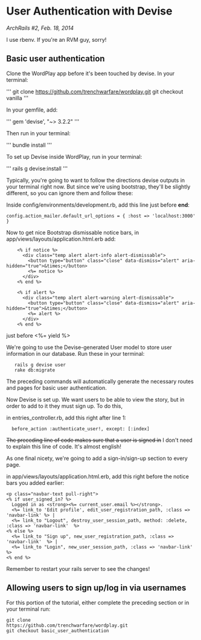 # User Authentication with Devise
*ArchRails #2, Feb. 18, 2014*

I use rbenv. If you're an RVM guy, sorry!


## Basic user authentication

Clone the WordPlay app before it's been touched by devise. In your
terminal:

'''
git clone https://github.com/trenchwarfare/wordplay.git
git checkout vanilla
'''

In your gemfile, add:

'''
gem 'devise', "~> 3.2.2"
'''

Then run in your terminal:

'''
bundle install
'''

To set up Devise inside WordPlay, run in your terminal:

'''
rails g devise:install
'''

Typically, you're going to want to follow the directions devise outputs in your
terminal right now. But since we're using bootstrap, they'll be slightly
different, so you can ignore them and follow these:

Inside config/environments/development.rb, add this line just
before **end**:

```
config.action_mailer.default_url_options = { :host => 'localhost:3000' }
```

Now to get nice Bootstrap dismissable notice bars, in app/views/layouts/application.html.erb add:

```
    <% if notice %>
      <div class="temp alert alert-info alert-dismissable">
        <button type="button" class="close" data-dismiss="alert" aria-hidden="true">&times;</button>
        <%= notice %>
      </div>
    <% end %>

    <% if alert %>
      <div class="temp alert alert-warning alert-dismissable">
        <button type="button" class="close" data-dismiss="alert" aria-hidden="true">&times;</button>
        <%= alert %>
      </div>
    <% end %>
```

just before <%= yield %> 

We're going to use the Devise-generated User model to store user
information in our database. Run these in your terminal:

```
   rails g devise user
   rake db:migrate
```

The preceding commands will automatically generate the necessary routes and pages
for basic user authentication. 

Now Devise is set up. We want users to be able to view the story, but in
order to add to it they must sign up. To do this,

in entries_controller.rb, add this right after line 1:

```
  before_action :authenticate_user!, except: [:index]
```

~~The preceding line of code makes sure that a user is signed in~~ I don't need to explain this line of code. It's almost english!

As one final nicety, we're going to add a sign-in/sign-up section to
every page.

in app/views/layouts/application.html.erb, add this right before the
notice bars you added earlier:

```
<p class="navbar-text pull-right">
<% if user_signed_in? %>
  Logged in as <strong><%= current_user.email %></strong>.
  <%= link_to 'Edit profile', edit_user_registration_path, :class => 'navbar-link' %> |
  <%= link_to "Logout", destroy_user_session_path, method: :delete, :class => 'navbar-link'  %>
<% else %>
  <%= link_to "Sign up", new_user_registration_path, :class => 'navbar-link'  %> |
  <%= link_to "Login", new_user_session_path, :class => 'navbar-link'  %>
<% end %>
```

Remember to restart your rails server to see the changes!

## Allowing users to sign up/log in via usernames

For this portion of the tutorial, either complete the preceding section
or in your terminal run:

```
git clone
https://github.com/trenchwarfare/wordplay.git
git checkout basic_user_authentication
```

